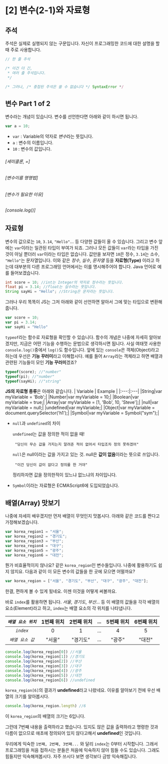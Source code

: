 # [2] 변수(2-1)와 자료형
## 주석
주석은 실제로 실행되지 않는 구문입니다. 자신이 프로그래밍한 코드에 대한 설명을 할 때 주로 사용합니다.
```js
// 한 줄 주석

/* 이건 더 긴,
 * 여러 줄 주석입니다.
 */

/* 그러나, /* 중첩된 주석은 쓸 수 없습니다 */ SyntaxError */
```
## 변수 Part 1 of 2
변수라는 개념이 있습니다. 변수를 선언한다면 아래와 같이 하시면 됩니다.
```js
var a = 10;
```
 - `var` : Variable의 약자로 *변수*라는 뜻입니다.
 - `a` : 변수의 이름입니다.
 - `10` : 변수의 값입니다.

###### [세미콜론, =]
###### [변수이름 명명법]
###### [변수가 필요한 이유]
###### [console.log()]

## 자료형
변수의 값으로는 `10`, `3.14`, `"Hello"`... 등 다양한 값들이 올 수 있습니다. 그리고 변수 앞에는 `var`이라는 일관된 타입이 부여가 되죠. 그러나 모든 값들이 `var`라는 타입을 가진 것이 아닐 뿐더러 `var`이라는 타입은 없습니다. 값만을 보자면 `10`은 정수, `3.14`는 소수, `"Hello"`는 문자열입니다. 이와 같은 *정수*, *실수*, *문자열* 등을 **자료형(Type)** 이라고 하는데 대부분의 다른 프로그래밍 언어에서는 이를 명시해주어야 합니다. Java 언어로 예를 들어보겠습니다.
```java
int score = 10; //int는 Integer의 약자로 정수라는 뜻입니다.
float pi = 3.14; //float는 실수라는 뜻입니다.
String sayHi = "Hello"; //String은 문자라는 뜻입니다.
```
그러나 우리 똑똑이 JS는 그저 아래와 같이 선언하면 알아서 그에 맞는 타입으로 변환해줍니다.
```js
var score = 10;
var pi = 3.14;
var sayHi = "Hello"
```
`typeof`라는 함수로 자료형을 확인할 수 있습니다. 함수의 개념은 나중에 자세히 알아보겠지만, 지금은 어떤 기능을 수행하는 문법으로 생각하시면 됩니다. 사실 여태껏 사용한 `console.log()`중에서 `log()`도 함수입니다. 앞에 있는 `console`은 객체(Object)라고 하는데 우선은 **기능 꾸러미**라고 이해합시다. 예를 들어 `Array`라는 객체라고 하면 배열과 관련된 기능들이 모인 **기능 꾸러미**겠죠?
```js
typeof(score); //"number"
typeof(pi); //"number"
typeof(sayHi); //"string"
```
**JS의 자료형 종류**은 아래와 같습니다.
| Variable | Example |
|:---:|:---|
|String|var myVariable = 'Bob';|
|Number|var myVariable = 10;|
|Boolean|var myVariable = true;|
|Array|var myVariable = [1, 'Bob', 10, 'Steve'];|
|null|var myVariable = null;|
|undefined|var myVariable;|
|Object|var myVariable = document.querySelector('h1');|
|Symbol|var myVariable = Symbol("sym");|

 - `null`과 `undefined`의 차이
    
    `undefined`는 값을 정의한 적이 없을 때!
         
        "당신이 무슨 값을 가지는지 알려준 적이 없어서 타입조차 정의 못하겠어"

    `null`은 null이라는 값을 가지고 있는 것. null은 **값이 없음**이라는 뜻으로 쓰입니다.
        
        "이건 당신이 값이 없다고 정의를 한 거야"
    
    정리하자면 값을 정의한적이 있느냐 없느냐의 차이입니다.

 - `Symbol`이라는 자료형은 ECMAScript6에 도입되었습니다.


## 배열(Array) 맛보기
나중에 자세히 배우겠지만 먼저 배열이 무엇인지 맛봅시다. 아래와 같은 코드를 짠다고 가정해보겠습니다.
```js
var korea_region1 = "서울";
var korea_region2 = "경기도";
var korea_region3 = "부산";
var korea_region4 = "대구";
var korea_region5 = "광주";
var korea_region6 = "대전";
```
뭔가 비효율적이지 않나요? 같은 `korea_region`인 변수들입니다. 나중에 활용하기도 쉽지 않지요. 다음과 같이 이 모든 변수의 값들을 한 곳에 모으면 어떨까요? 
```js
var korea_region = ["서울", "경기도", "부산", "대구", "광주", "대전"];
```
한결, 편하게 볼 수 있게 됬네요. 이젠 이것을 어떻게 써볼까요. 

바로 `index`를 활용하면 됩니다. *서울*, *경기도*, *부산*... 등 이 배열의 값들을 각각 배열의 요소(Element)라고 하고, `index`는 배열 요소의 각 위치를 나타냅니다.

|*`배열 요소 위치`*|1번째 위치|2번째 위치|...|5번째 위치|6번째 위치|
|:---:|:---:|:---:|:---:|:---:|:---:|
|*`index`*|0|1|...|4|5|
|*`배열 요소 값`*| "서울" | "경기도" | ... | "광주" | "대전" |

```js
console.log(korea_region[0]) //서울
console.log(korea_region[1]) //경기도
console.log(korea_region[2]) //부산
console.log(korea_region[3]) //대구
console.log(korea_region[4]) //광주
console.log(korea_region[5]) //대전
console.log(korea_region[6]) //undefined
```
`korea_region[6]`의 결과가 **undefined**라고 나왔네요. 이유를 알아보기 전에 우선 배열의 크기를 알아봅시다.
```js
console.log(korea_region.length) //6
```
이 `korea_region`의 배열의 크기는 6입니다.

그런데 7번째 내용을 출력하라고 했습니다. 있지도 않은 값을 출력하라고 명령한 것과 다름이 없으므로 애초에 정의되어 있지 않다고해서 **undefined**인 것입니다.

우리에게 익숙한 `1번째, 2번째, 3번째...` 와 달리 `index`는 0부터 시작합니다. 그래서 프로그래밍을 처음 접하시는 분들은 처음에 익숙하지 않아 힘들 수도 있습니다. 그래도 힘들지만 익숙해져봅시다. 자주 쓰시다 보면 생각보다 금방 익숙해집니다.